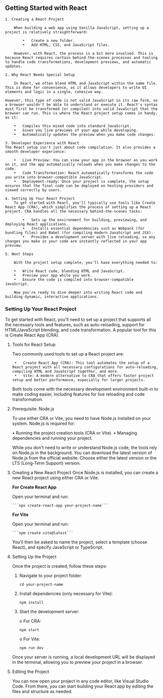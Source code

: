 ## Getting Started with React
    1. Creating a React Project

        When building a web app using Vanilla JavaScript, setting up a project is relatively straightforward:

            •	Create a new folder.
            •	Add HTML, CSS, and JavaScript files.

        However, with React, the process is a bit more involved. This is because React requires certain behind-the-scenes processes and tooling to handle code transformations, development previews, and automatic updates.

    2. Why React Needs Special Setup

        In React, we often blend HTML and JavaScript within the same file. This is done for convenience, as it allows developers to write UI elements and logic in a single, cohesive way.

    However, this type of code is not valid JavaScript in its raw form, so a browser wouldn't be able to understand or execute it. React's syntax must first be transformed (or compiled) into valid JavaScript that the browser can run. This is where the React project setup comes in handy, as it:

        •	Compiles this mixed code into standard JavaScript.
        •	Gives you live previews of your app while developing.
        •	Automatically updates the preview when you make code changes.

    3. Developer Experience with React
    The React setup isn't just about code compilation. It also provides a smooth developer experience:

        •	Live Preview: You can view your app in the browser as you work on it, and the app automatically reloads when you make changes to the code.
        •	Code Transformation: React automatically transforms the code you write into browser-compatible JavaScript.
        •	Deployment-ready: Once your project is complete, the setup ensures that the final code can be deployed on hosting providers and viewed correctly by users.

    4. Setting Up Your React Project
        To get started with React, you'll typically use tools like Create React App (CRA), which simplifies the process of setting up a React project. CRA handles all the necessary behind-the-scenes tasks:

            •	Sets up the environment for building, previewing, and deploying React applications.
            •	Installs essential dependencies such as Webpack (for bundling files) and Babel (for compiling modern JavaScript and JSX).
            •	Provides a development server with live reloading, so any changes you make in your code are instantly reflected in your app preview.

    5. Next Steps

        With the project setup complete, you'll have everything needed to:

        •	Write React code, blending HTML and JavaScript.
        •	Preview your app while you work.
        •	Ensure the code is compiled into browser-compatible JavaScript.

        Now you're ready to dive deeper into writing React code and building dynamic, interactive applications.

### Setting Up Your React Project
To get started with React, you'll need to set up a project that supports all the necessary tools and features, such as auto-reloading, support for HTML/JavaScript blending, and code transformation. A popular tool for this is Create React App (CRA).

1. Tools for React Setup

    Two commonly used tools to set up a React project are:

        •	Create React App (CRA): This tool automates the setup of a React project with all necessary configurations for auto-reloading, compiling HTML and JavaScript together, and more.
        •	Vite: A modern alternative to CRA that offers faster project setup and better performance, especially for larger projects.

    Both tools come with the necessary development environment built-in to make coding easier, including features for live reloading and code transformation.

 2. Prerequisite: Node.js

    To use either CRA or Vite, you need to have Node.js installed on your system. Node.js is required for:

    •	Running the project creation tools (CRA or Vite).
    •	Managing dependencies and running your project.

    While you don't need to write or understand Node.js code, the tools rely on Node.js in the background.
    You can download the latest version of Node.js from the official website. Choose either the latest version or the LTS (Long-Term Support) version.

3. Creating a New React Project
    Once Node.js is installed, you can create a new React project using either CRA or Vite.

    **For Create React App**

    Open your terminal and run:

       ```npx create-react-app your-project-name```

    **For Vite**

    Open your terminal and run:

       ```npm create vite@latest```

    You’ll then be asked to name the project, select a template (choose React), and specify JavaScript or TypeScript.

 4. Setting Up the Project

     Once the project is created, follow these steps:

    1. Navigate to your project folder:

       ```cd your-project-name```

    2. Install dependencies (only necessary for Vite):

        ```npm install```

    3. Start the development server:

        o For CRA:

       ```npm start```

        o For Vite:

        ```npm run dev```

     Once your server is running, a local development URL will be displayed in the terminal, allowing you to preview your project in a browser.

 5. Editing the Project

    You can now open your project in any code editor, like Visual Studio Code. From there, you can start building your React app by editing the files and structure as needed.

